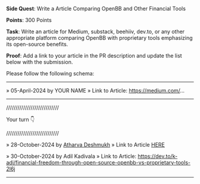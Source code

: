 **Side Quest**: Write a Article Comparing OpenBB and Other Financial Tools

**Points**: 300 Points

**Task**: Write an article for Medium, substack, beehiiv, dev.to, or any other appropriate platform comparing OpenBB with proprietary tools emphasizing its open-source benefits.

**Proof**: Add a link to your article in the PR description and update the list below with the submission.

Please follow the following schema:

---

» 05-April-2024 by YOUR NAME
» Link to Article: https://medium.com/...

---

////////////////////////////

Your turn 👇

////////////////////////////

» 28-October-2024 by [Atharva Deshmukh](https://oss.gg/Atharva-3000)
» Link to Article [HERE](https://dev.to/atharva3000/openbb-vs-proprietary-tools-why-open-source-is-the-future-of-financial-analysis-391a)

» 30-October-2024 by Adil Kadivala
» Link to Article: https://dev.to/k-adi/financial-freedom-through-open-source-openbb-vs-proprietary-tools-2l6j

---
